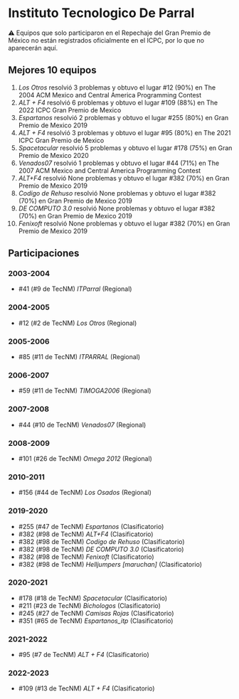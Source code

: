 # Instituto Tecnologico De Parral

:warning: Equipos que solo participaron en el Repechaje del Gran Premio de México no están registrados oficialmente en el ICPC, por lo que no aparecerán aquí.

## Mejores 10 equipos

1. _Los Otros_ resolvió 3 problemas y obtuvo el lugar #12 (90%) en The 2004 ACM Mexico and Central America Programming Contest
1. _ALT + F4_ resolvió 6 problemas y obtuvo el lugar #109 (88%) en The 2022 ICPC Gran Premio de Mexico
1. _Espartanos_ resolvió 2 problemas y obtuvo el lugar #255 (80%) en Gran Premio de Mexico 2019
1. _ALT + F4_ resolvió 3 problemas y obtuvo el lugar #95 (80%) en The 2021 ICPC Gran Premio de Mexico
1. _Spacetacular_ resolvió 5 problemas y obtuvo el lugar #178 (75%) en Gran Premio de Mexico 2020
1. _Venados07_ resolvió 1 problemas y obtuvo el lugar #44 (71%) en The 2007 ACM Mexico and Central America Programming Contest
1. _ALT+F4_ resolvió None problemas y obtuvo el lugar #382 (70%) en Gran Premio de Mexico 2019
1. _Codigo de Rehuso_ resolvió None problemas y obtuvo el lugar #382 (70%) en Gran Premio de Mexico 2019
1. _DE COMPUTO 3.0_ resolvió None problemas y obtuvo el lugar #382 (70%) en Gran Premio de Mexico 2019
1. _Fenixoft_ resolvió None problemas y obtuvo el lugar #382 (70%) en Gran Premio de Mexico 2019

## Participaciones

### 2003-2004

- #41 (#9 de TecNM) _ITParral_ (Regional)

### 2004-2005

- #12 (#2 de TecNM) _Los Otros_ (Regional)

### 2005-2006

- #85 (#11 de TecNM) _ITPARRAL_ (Regional)

### 2006-2007

- #59 (#11 de TecNM) _TIMOGA2006_ (Regional)

### 2007-2008

- #44 (#10 de TecNM) _Venados07_ (Regional)

### 2008-2009

- #101 (#26 de TecNM) _Omega 2012_ (Regional)

### 2010-2011

- #156 (#44 de TecNM) _Los Osados_ (Regional)

### 2019-2020

- #255 (#47 de TecNM) _Espartanos_ (Clasificatorio)
- #382 (#98 de TecNM) _ALT+F4_ (Clasificatorio)
- #382 (#98 de TecNM) _Codigo de Rehuso_ (Clasificatorio)
- #382 (#98 de TecNM) _DE COMPUTO 3.0_ (Clasificatorio)
- #382 (#98 de TecNM) _Fenixoft_ (Clasificatorio)
- #382 (#98 de TecNM) _Helljumpers [maruchan]_ (Clasificatorio)

### 2020-2021

- #178 (#18 de TecNM) _Spacetacular_ (Clasificatorio)
- #211 (#23 de TecNM) _Bichologos_ (Clasificatorio)
- #245 (#27 de TecNM) _Camisas Rojas_ (Clasificatorio)
- #351 (#65 de TecNM) _Espartanos_itp_ (Clasificatorio)

### 2021-2022

- #95 (#7 de TecNM) _ALT + F4_ (Clasificatorio)

### 2022-2023

- #109 (#13 de TecNM) _ALT + F4_ (Clasificatorio)



